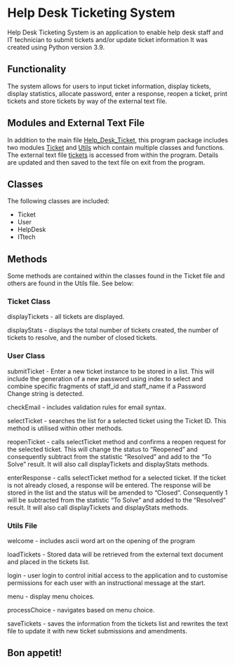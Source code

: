 # Help Desk Ticketing System

Help Desk Ticketing System is an application to enable help desk staff and IT technician to submit tickets and/or update ticket information It was created using Python version 3.9.

## Functionality

The system allows for users to input ticket information, display tickets, display statistics, allocate password, enter a response, reopen a ticket, print tickets and store tickets by way of the external text file.

## Modules and External Text File

In addition to the main file [Help_Desk_Ticket](Help_Desk_Ticket.py), this program package includes two modules [Ticket](Ticket.py) and [Utils](Utils.py) which contain multiple classes and functions. The external text file [tickets](tickets.txt) is accessed from within the program. Details are updated and then saved to the text file on exit from the program.

## Classes

The following classes are included:

- Ticket
- User
- HelpDesk
- ITtech

## Methods

Some methods are contained within the classes found in the Ticket file and others are found in the Utils file. See below:

### Ticket Class

displayTickets - all tickets are displayed.

displayStats - displays the total number of tickets created, the number of tickets to resolve, and the number of closed tickets.

### User Class

submitTicket - Enter a new ticket instance to be stored in a list. This will include the generation of a new password using index to select and combine specific fragments of staff_id and staff_name if a Password Change string is detected.

checkEmail - includes validation rules for email syntax.

selectTicket - searches the list for a selected ticket using the Ticket ID. This method is utilised  within other methods. 

reopenTicket - calls selectTicket method and confirms a reopen request for the selected ticket. This will change the status to “Reopened” and consequently subtract from the statistic “Resolved” and add to the “To Solve” result. It will also call displayTickets and displayStats methods.

enterResponse - calls selectTicket method for a selected ticket. If the ticket is not already closed, a response will be entered. The response will be stored in the list and the status will be amended to “Closed”. Consequently 1 will be subtracted from the statistic “To Solve” and added to the “Resolved” result. It will also call displayTickets and displayStats methods.

### Utils File

welcome - includes ascii word art on the opening of the program

loadTickets - Stored data will be retrieved from the external text document and placed in the tickets list.

login - user login to control initial access to the application and to customise permissions for each user with an instructional message at the start.

menu - display menu choices.

processChoice - navigates based on menu choice.

saveTickets - saves the information from the tickets list and rewrites the text file to update it with new ticket submissions and amendments.


## Bon appetit!

